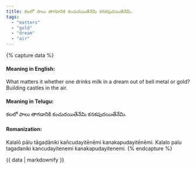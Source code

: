 ```yaml
---
title: కలలో పాలు తాగడానికి కంచుదయితేనేమి కనకపుదయితేనేమి.
tags:
  - "matters"
  - "gold"
  - "dream"
  - "air"
---
```


{% capture data %}
#### Meaning in English:
What matters it whether one drinks milk in a dream out of bell metal or gold?
Building castles in the air.

#### Meaning in Telugu:
కలలో పాలు తాగడానికి కంచుదయితేనేమి కనకపుదయితేనేమి.

#### Romanization:
Kalalō pālu tāgaḍāniki kan̄cudayitēnēmi kanakapudayitēnēmi.
Kalalo palu tagadaniki kancudayitenemi kanakapudayitenemi.
{% endcapture %}

{{ data | markdownify }}

